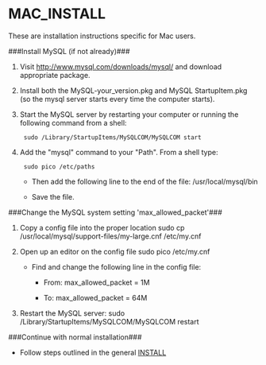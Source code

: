 MAC_INSTALL
=
These are installation instructions specific for Mac users.

###Install MySQL (if not already)###
1. Visit http://www.mysql.com/downloads/mysql/ and download appropriate package.
2. Install both the MySQL-your_version.pkg and MySQL StartupItem.pkg (so the mysql server starts every time the computer starts). 
3. Start the MySQL server by restarting your computer or running the following command from a shell:

        sudo /Library/StartupItems/MySQLCOM/MySQLCOM start

4. Add the "mysql" command to your "Path". From a shell type:
    
        sudo pico /etc/paths

    * Then add the following line to the end of the file:
        /usr/local/mysql/bin

    * Save the file.

###Change the MySQL system setting 'max_allowed_packet'###

1. Copy a config file into the proper location
        sudo cp /usr/local/mysql/support-files/my-large.cnf /etc/my.cnf

2. Open up an editor on the config file
        sudo pico /etc/my.cnf

    * Find and change the following line in the config file:

        * From:
                max_allowed_packet = 1M

        * To:
                max_allowed_packet = 64M

3. Restart the MySQL server:
        sudo /Library/StartupItems/MySQLCOM/MySQLCOM restart

###Continue with normal installation###
* Follow steps outlined in the general [INSTALL](/INSTALL)

 